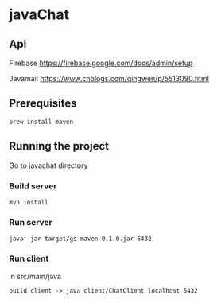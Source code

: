 # javaChat

## Api
Firebase https://firebase.google.com/docs/admin/setup

Javamail https://www.cnblogs.com/qingwen/p/5513090.html

## Prerequisites

```
brew install maven
```

## Running the project
Go to javachat directory

### Build server
```
mvn install
```

### Run server
```
java -jar target/gs-maven-0.1.0.jar 5432
```

### Run client
in src/main/java

```
build client -> java client/ChatClient localhost 5432
```

